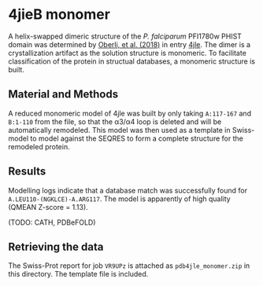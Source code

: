 # 4jieB monomer

A helix-swapped dimeric structure of the _P. falciparum_ PFI1780w PHIST domain was determined by
[Oberli, et al. (2018)](https://www.fasebj.org/doi/10.1096/fj.14-256057) in entry
[4jle](http://www.ebi.ac.uk/pdbe/entry/pdb/4jle/). The dimer is a crystallization artifact as
the solution structure is monomeric.
To facilitate classification of the protein in structual databases, a monomeric structure is built.

## Material and Methods
A reduced monomeric model of 4jle was built by only taking `A:117-167` and `B:1-110` from the file,
so that the &alpha;3/&alpha;4 loop is deleted and will be automatically remodeled.
This model was then used as a template in Swiss-model to model against the SEQRES to form a
complete structure for the remodeled protein.

## Results 
Modelling logs indicate that a database match was successfully found for `A.LEU110-(NGKLCE)-A.ARG117`.
The model is apparently of high quality (QMEAN Z-score = 1.13).

(TODO: CATH, PDBeFOLD)

## Retrieving the data
The Swiss-Prot report for job `VR9UPz` is attached as `pdb4jle_monomer.zip` in this directory. The
template file is included.
